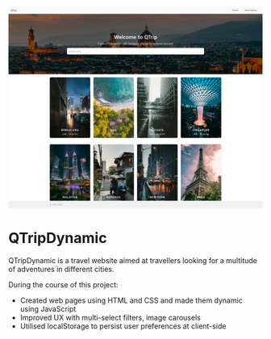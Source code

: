 <img src="https://raw.githubusercontent.com/milindkusahu/QTrip-Dynamic/main/qtripdynamic%20demo.png?raw=true"></img>

# QTripDynamic

QTripDynamic is a travel website aimed at travellers looking for a multitude of adventures in different cities.

During the course of this project:

- Created web pages using HTML and CSS and made them dynamic using JavaScript
- Improved UX with multi-select filters, image carousels
- Utilised localStorage to persist user preferences at client-side
